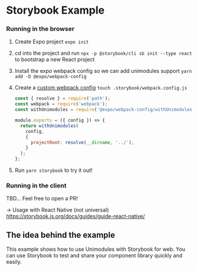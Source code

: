 # Storybook Example

### Running in the browser

1. Create Expo project `expo init`
2. cd into the project and run `npx -p @storybook/cli sb init --type react` to bootstrap a new React project
3. Install the expo webpack config so we can add unimodules support `yarn add -D @expo/webpack-config`
4. Create a [custom webpack config](/.storybook/webpack.config.js) `touch .storybook/webpack.config.js`

   ```js
   const { resolve } = require('path');
   const webpack = require('webpack');
   const withUnimodules = require('@expo/webpack-config/withUnimodules');

   module.exports = ({ config }) => {
     return withUnimodules(
       config,
       {
         projectRoot: resolve(__dirname, '../'),
       }
     );
   };
   ```

5. Run `yarn storybook` to try it out!

### Running in the client

TBD... Feel free to open a PR!

-> Usage with React Native (not universal) https://storybook.js.org/docs/guides/guide-react-native/

## The idea behind the example

This example shows how to use Unimodules with Storybook for web. You can use Storybook to test and share your component library quickly and easily.
